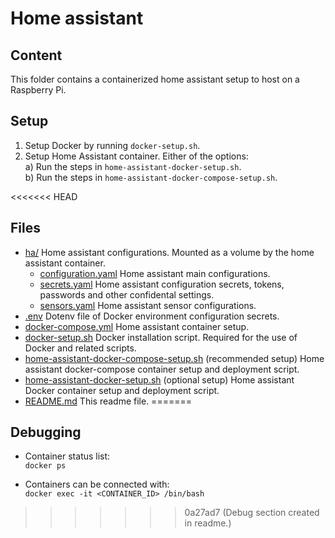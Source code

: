 # Home assistant

## Content
This folder contains a containerized home assistant setup to host on a Raspberry Pi.

## Setup
1. Setup Docker by running `docker-setup.sh`.
2. Setup Home Assistant container. Either of the options:   
    a) Run the steps in `home-assistant-docker-setup.sh`.   
    b) Run the steps in `home-assistant-docker-compose-setup.sh`.

<<<<<<< HEAD
## Files
- [ha/](./ha/) Home assistant configurations. Mounted as a volume by the home assistant container.
  - [configuration.yaml](./ha/configuration.yaml) Home assistant main configurations.
  - [secrets.yaml](./ha/secrets.yaml) Home assistant configuration secrets, tokens, passwords and other confidental settings.
  - [sensors.yaml](./ha/sensors.yaml) Home assistant sensor configurations.
- [.env](./.env) Dotenv file of Docker environment configuration secrets.
- [docker-compose.yml](./docker-compose.yml) Home assistant container setup.
- [docker-setup.sh](./docker-setup.sh) Docker installation script. Required for the use of Docker and related scripts.
- [home-assistant-docker-compose-setup.sh](./home-assistant-docker-compose-setup.sh) (recommended setup) Home assistant docker-compose container setup and deployment script.
- [home-assistant-docker-setup.sh](./home-assistant-docker-setup.sh) (optional setup) Home assistant Docker container setup and deployment script.
- [README.md](./README.md) This readme file.
=======

## Debugging

- Container status list:   
  `docker ps`
  
- Containers can be connected with:   
  `docker exec -it <CONTAINER_ID> /bin/bash`
>>>>>>> 0a27ad7 (Debug section created in readme.)
